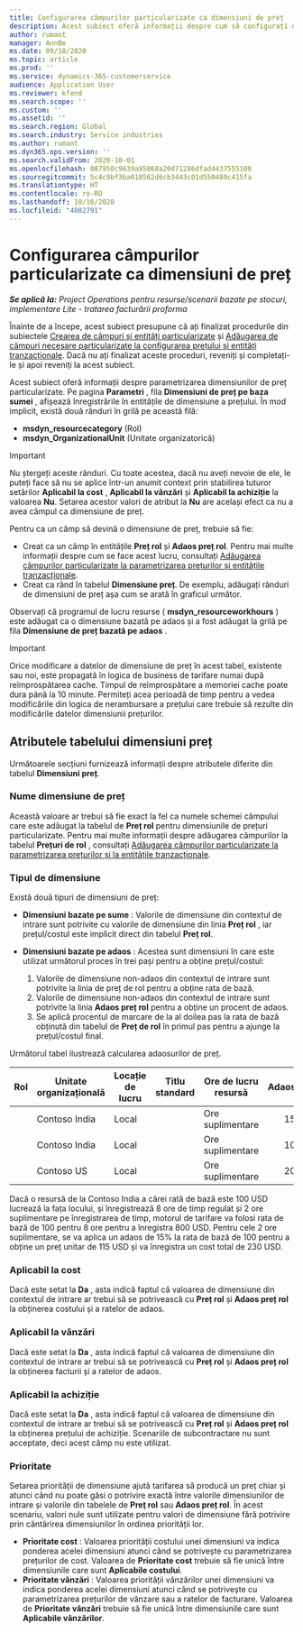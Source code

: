 ```yaml
---
title: Configurarea câmpurilor particularizate ca dimensiuni de preț
description: Acest subiect oferă informații despre cum să configurați dimensiunile de preț utilizând câmpuri particularizate.
author: rumant
manager: AnnBe
ms.date: 09/18/2020
ms.topic: article
ms.prod: ''
ms.service: dynamics-365-customerservice
audience: Application User
ms.reviewer: kfend
ms.search.scope: ''
ms.custom: ''
ms.assetid: ''
ms.search.region: Global
ms.search.industry: Service industries
ms.author: rumant
ms.dyn365.ops.version: ''
ms.search.validFrom: 2020-10-01
ms.openlocfilehash: 087950c9639a95868a20d71286dfad4437555108
ms.sourcegitcommit: 5c4c9bf3ba018562d6cb3443c01d550489c415fa
ms.translationtype: HT
ms.contentlocale: ro-RO
ms.lasthandoff: 10/16/2020
ms.locfileid: "4082791"
---
```

# <a name="set-up-custom-fields-as-pricing-dimensions"></a>Configurarea câmpurilor particularizate ca dimensiuni de preț

_**Se aplică la:** Project Operations pentru resurse/scenarii bazate pe stocuri, implementare Lite - tratarea facturării proforma_

Înainte de a începe, acest subiect presupune că ați finalizat procedurile din subiectele [Crearea de câmpuri și entități particularizate](create-custom-fields-entities-pricing-dimensions.md) și [Adăugarea de câmpuri necesare particularizate la configurarea prețului și entități tranzacționale](add-custom-fields-price-setup-transactional-entities.md). Dacă nu ați finalizat aceste proceduri, reveniți și completați-le și apoi reveniți la acest subiect. 

Acest subiect oferă informații despre parametrizarea dimensiunilor de preț particularizate. Pe pagina **Parametri** , fila **Dimensiuni de preț pe baza sumei** , afișează înregistrările în entitățile de dimensiune a prețului. În mod implicit, există două rânduri în grilă pe această filă:

- **msdyn_resourcecategory** (Rol)
- **msdyn_OrganizationalUnit** (Unitate organizatorică)

> [!IMPORTANT]
> Nu ștergeți aceste rânduri. Cu toate acestea, dacă nu aveți nevoie de ele, le puteți face să nu se aplice într-un anumit context prin stabilirea tuturor setărilor **Aplicabil la cost** , **Aplicabil la vânzări** și **Aplicabil la achiziție** la valoarea **Nu**. Setarea acestor valori de atribut la **Nu** are același efect ca nu a avea câmpul ca dimensiune de preț.

Pentru ca un câmp să devină o dimensiune de preț, trebuie să fie:

- Creat ca un câmp în entitățile **Preț rol** și **Adaos preț rol**. Pentru mai multe informații despre cum se face acest lucru, consultați [Adăugarea câmpurilor particularizate la parametrizarea prețurilor și entitățile tranzacționale](add-custom-fields-price-setup-transactional-entities.md).
- Creat ca rând în tabelul **Dimensiune preț**. De exemplu, adăugați rânduri de dimensiuni de preț așa cum se arată în graficul următor. 

Observați că programul de lucru resurse ( **msdyn_resourceworkhours** ) este adăugat ca o dimensiune bazată pe adaos și a fost adăugat la grilă pe fila **Dimensiune de preț bazată pe adaos** .

> [!IMPORTANT]
> Orice modificare a datelor de dimensiune de preț în acest tabel, existente sau noi, este propagată în logica de business de tarifare numai după reîmprospătarea cache. Timpul de reîmprospătare a memoriei cache poate dura până la 10 minute. Permiteți acea perioadă de timp pentru a vedea modificările din logica de nerambursare a prețului care trebuie să rezulte din modificările datelor dimensiunii prețurilor.


## <a name="attributes-of-the-pricing-dimensions-table"></a>Atributele tabelului dimensiuni preț
Următoarele secțiuni furnizează informații despre atributele diferite din tabelul **Dimensiuni preț**.

### <a name="pricing-dimension-name"></a>Nume dimensiune de preț
Această valoare ar trebui să fie exact la fel ca numele schemei câmpului care este adăugat la tabelul de **Preț rol** pentru dimensiunile de prețuri particularizate. Pentru mai multe informații despre adăugarea câmpurilor la tabelul **Prețuri de rol** , consultați [Adăugarea câmpurilor particularizate la parametrizarea prețurilor și la entitățile tranzacționale](add-custom-fields-price-setup-transactional-entities.md).

### <a name="type-of-dimension"></a>Tipul de dimensiune
Există două tipuri de dimensiuni de preț:
  
  - **Dimensiuni bazate pe sume** : Valorile de dimensiune din contextul de intrare sunt potrivite cu valorile de dimensiune din linia **Preț rol** , iar prețul/costul este implicit direct din tabelul **Preț rol**.
  - **Dimensiuni bazate pe adaos** : Acestea sunt dimensiuni în care este utilizat următorul proces în trei pași pentru a obține prețul/costul:
 
    1. Valorile de dimensiune non-adaos din contextul de intrare sunt potrivite la linia de preț de rol pentru a obține rata de bază.
    2. Valorile de dimensiune non-adaos din contextul de intrare sunt potrivite la linia **Adaos preț rol** pentru a obține un procent de adaos.
    3. Se aplică procentul de marcare de la al doilea pas la rata de bază obținută din tabelul de **Preț de rol** în primul pas pentru a ajunge la prețul/costul final.
   
   Următorul tabel ilustrează calcularea adaosurilor de preț.
  
| Rol        | Unitate organizațională    |Locație de lucru      |Titlu standard      |Ore de lucru resursă      |  Adaos|
| ------------|-------------|-------------------|--------------------|-------------------------|--------:|
|             | Contoso India|Local            |                    |Ore suplimentare                 |15     |
|             | Contoso India|Local             |                    |Ore suplimentare                 |10     |
|             | Contoso US   |Local             |                    |Ore suplimentare                 |20     |


Dacă o resursă de la Contoso India a cărei rată de bază este 100 USD lucrează la fața locului, și înregistrează 8 ore de timp regulat și 2 ore suplimentare pe înregistrarea de timp, motorul de tarifare va folosi rata de bază de 100 pentru 8 ore pentru a înregistra 800 USD. Pentru cele 2 ore suplimentare, se va aplica un adaos de 15% la rata de bază de 100 pentru a obține un preț unitar de 115 USD și va înregistra un cost total de 230 USD.

### <a name="applicable-to-cost"></a>Aplicabil la cost 
Dacă este setat la **Da** , asta indică faptul că valoarea de dimensiune din contextul de intrare ar trebui să se potrivească cu **Preț rol** și **Adaos preț rol** la obținerea costului și a ratelor de adaos.

### <a name="applicable-to-sales"></a>Aplicabil la vânzări
Dacă este setat la **Da** , asta indică faptul că valoarea de dimensiune din contextul de intrare ar trebui să se potrivească cu **Preț rol** și **Adaos preț rol** la obținerea facturii și a ratelor de adaos.

### <a name="applicable-to-purchase"></a>Aplicabil la achiziție
Dacă este setat la **Da** , asta indică faptul că valoarea de dimensiune din contextul de intrare ar trebui să se potrivească cu **Preț rol** și **Adaos preț rol** la obținerea prețului de achiziție. Scenariile de subcontractare nu sunt acceptate, deci acest câmp nu este utilizat. 

### <a name="priority"></a>Prioritate
Setarea priorității de dimensiune ajută tarifarea să producă un preț chiar și atunci când nu poate găsi o potrivire exactă între valorile dimensiunilor de intrare și valorile din tabelele de **Preț rol** sau **Adaos preț rol**. În acest scenariu, valori nule sunt utilizate pentru valori de dimensiune fără potrivire prin cântărirea dimensiunilor în ordinea priorității lor.

- **Prioritate cost** : Valoarea priorității costului unei dimensiuni va indica ponderea acelei dimensiuni atunci când se potrivește cu parametrizarea prețurilor de cost. Valoarea de **Prioritate cost** trebuie să fie unică între dimensiunile care sunt **Aplicabile costului**.
- **Prioritate vânzări** : Valoarea priorității vânzărilor unei dimensiuni va indica ponderea acelei dimensiuni atunci când se potrivește cu parametrizarea prețurilor de vânzare sau a ratelor de facturare. Valoarea de **Prioritate vânzări** trebuie să fie unică între dimensiunile care sunt **Aplicabile vânzărilor**.

